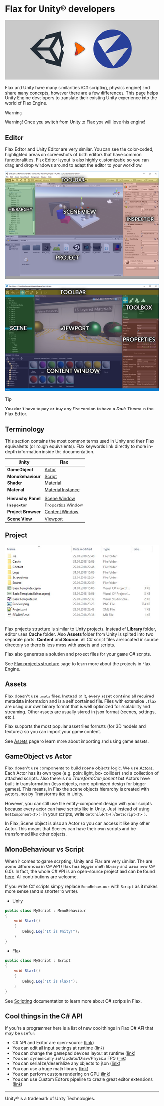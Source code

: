 # Flax for Unity® developers

![Unity to Flax](media/title.jpg)

Flax and Unity have many similarities (C# scripting, physics engine) and share many concepts, however there are a few differences. This page helps Unity Engine developers to translate their existing Unity experience into the world of Flax Engine.

> [!Warning]
> Warning! Once you switch from Unity to Flax you will love this engine!

## Editor

Flax Editor and Unity Editor are very similar. You can see the color-coded, highlighted areas on screenshots of both editors that have common functionalities. Flax Editor layout is also highly customizable so you can drag and drop windows around to adapt the editor to your workflow.

![Unity Editor](media/unity-layout.png)

![Flax Editor](../media/flax-layout.png)

> [!Tip]
> You don't have to pay or buy any *Pro* version to have a *Dark Theme* in the Flax Editor.

## Terminology

This section contains the most common terms used in Unity and their Flax equivalents (or rough equivalents). Flax keywords link directly to more in-depth information inside the documentation.

| Unity | Flax |
|--------|--------|
| **GameObject** | [Actor](../scenes/actors.md) |
| **MonoBehaviour** | [Script](../../scripting/index.md) |
| **Shader** | [Material](../../graphics/materials/index.md) |
| **Material** | [Material Instance](../../graphics/materials/instanced-materials/index.md) |
|||
| **Hierarchy Panel** | [Scene Window](../../editor/windows/scene-window.md) |
| **Inspector** | [Properties Window](../../editor/windows/properties-window.md) |
| **Project Browser** | [Content Window](../../editor/windows/content-window.md) |
| **Scene View** | [Viewport](../../editor/windows/viewport.md) |

## Project

![Flax Project](../media/project-structure.jpg)

Flax projects structure is similar to Unity projects. Instead of **Library** folder, editor uses **Cache** folder. Also **Assets** folder from Unity is splited into two separate parts: **Content** and **Source**. All C# script files are located in source directory so there is less mess with assets and scripts.

Flax also generates a solution and project files for your game C# scripts.

See [Flax projects structure](../project-structure.md) page to learn more about the projects in Flax Engine.

## Assets

Flax doesn't use `.meta` files. Instead of it, every asset contains all required metadata information and is a self contained file. Files with extension `.flax` are using our own binary format that is well optimized for scalability and streaming. Other assets are usually stored in json format (scenes, settings, etc.).

Flax supports the most popular asset files formats (for 3D models and textures) so you can import your game content.

See [Assets](../assets/index.md) page to learn more about importing and using game assets.

## GameObject vs Actor

Flax doesn't use components to build scene objects logic. We use [Actors](../scenes/actors.md). Each Actor has its own type (e.g. point light, box collider) and a collection of attached scripts. Also there is no *TransformComponent* but Actors have built-in transformation (less objects, more optimized design for bigger games). This means, in Flax the scene objects hierarchy is created with Actors, not by Transforms like in Unity.

However, you can still use the entity-component design with your scripts because every actor can have scripts like in Unity.
Just instead of using `GetComponent<T>()` in your scripts, write `GetChild<T>()`/`GetScript<T>()`.

In Flax, Scene object is also an Actor so you can access it like any other Actor. This means that Scenes can have their own scripts and be transformed like other objects.

## MonoBehaviour vs Script

When it comes to game scripting, Unity and Flax are very similar. The are some differences in C# API (Flax has bigger math library and uses new C# 6.0). In fact, the whole C# API is an open-source project and can be found [here](https://github.com/FlaxEngine/FlaxAPI). All contributions are welcome.

If you write C# scripts simply replace `MonoBehaviour` with `Script` as it makes more sense (and is shorter to write).

* Unity
```cs
public class MyScript : MonoBehaviour
{
	void Start()
	{
		Debug.Log("It is Unity!");
	}
}
```

* Flax
```cs
public class MyScript : Script
{
	void Start()
	{
		Debug.Log("It is Flax!");
	}
}
```

See [Scripting](../../scripting/index.md) documentation to learn more about C# scripts in Flax.

## Cool things in the C# API

If you're a programmer here is a list of new cool things in Flax C# API that may be useful:
* C# API and Editor are open-source ([link](https://github.com/FlaxEngine/FlaxAPI))
* You can edit all input settings at runtime ([link](https://github.com/FlaxEngine/FlaxAPI/blob/master/FlaxEngine/API/Static/Input.cs#L249))
* You can change the gamepad devices layout at runtime ([link](https://github.com/FlaxEngine/FlaxAPI/blob/master/FlaxEngine/Engine/Gamepad.cs#L203))
* You can dynamically set Update/Draw/Physics FPS ([link](https://github.com/FlaxEngine/FlaxAPI/blob/master/FlaxEngine/API/Static/Time.Gen.cs#L26))
* You can serialize/deserialize any objects to json ([link](https://github.com/FlaxEngine/FlaxAPI/blob/master/FlaxEngine/Json/JsonSerializer.cs#L226))
* You can use a huge math library ([link](https://github.com/FlaxEngine/FlaxAPI/tree/master/FlaxEngine/Math))
* You can perform custom rendering on GPU ([link](https://github.com/FlaxEngine/FlaxAPI/blob/master/FlaxEngine/Rendering/CustomRenderTask.cs))
* You can use Custom Editors pipeline to create great editor extensions ([link](https://github.com/FlaxEngine/FlaxAPI/tree/master/FlaxEditor/CustomEditors))

<hr>

Unity® is a trademark of Unity Technologies.
